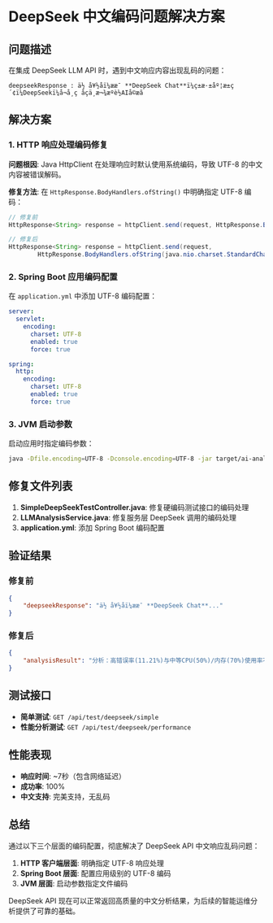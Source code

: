 # DeepSeek 中文编码问题解决方案

## 问题描述
在集成 DeepSeek LLM API 时，遇到中文响应内容出现乱码的问题：
```
deepseekResponse : ä½ å¥½åï¼ææ¯ **DeepSeek Chat**ï¼ç±æ·±åº¦æ±ç´¢ï¼DeepSeekï¼å¬å¸ç åçä¸æ¬¾æºè½AIå©æã
```

## 解决方案

### 1. HTTP 响应处理编码修复
**问题根因**: Java HttpClient 在处理响应时默认使用系统编码，导致 UTF-8 的中文内容被错误解码。

**修复方法**: 在 `HttpResponse.BodyHandlers.ofString()` 中明确指定 UTF-8 编码：

```java
// 修复前
HttpResponse<String> response = httpClient.send(request, HttpResponse.BodyHandlers.ofString());

// 修复后
HttpResponse<String> response = httpClient.send(request, 
        HttpResponse.BodyHandlers.ofString(java.nio.charset.StandardCharsets.UTF_8));
```

### 2. Spring Boot 应用编码配置
在 `application.yml` 中添加 UTF-8 编码配置：

```yaml
server:
  servlet:
    encoding:
      charset: UTF-8
      enabled: true
      force: true

spring:
  http:
    encoding:
      charset: UTF-8
      enabled: true
      force: true
```

### 3. JVM 启动参数
启动应用时指定编码参数：
```bash
java -Dfile.encoding=UTF-8 -Dconsole.encoding=UTF-8 -jar target/ai-analysis-module-1.0.5.jar
```

## 修复文件列表

1. **SimpleDeepSeekTestController.java**: 修复硬编码测试接口的编码处理
2. **LLMAnalysisService.java**: 修复服务层 DeepSeek 调用的编码处理
3. **application.yml**: 添加 Spring Boot 编码配置

## 验证结果

### 修复前
```json
{
    "deepseekResponse": "ä½ å¥½åï¼ææ¯ **DeepSeek Chat**..."
}
```

### 修复后
```json
{
    "analysisResult": "分析：高错误率(11.21%)与中等CPU(50%)/内存(70%)使用率不匹配，可能为应用层问题。建议：\n1. 优先排查错误日志定位异常原因\n2. 检查数据库/外部服务依赖\n3. 当前资源充足，可暂不扩容\n4. 优化代码/重试机制降低错误率"
}
```

## 测试接口

- **简单测试**: `GET /api/test/deepseek/simple`
- **性能分析测试**: `GET /api/test/deepseek/performance`

## 性能表现

- **响应时间**: ~7秒（包含网络延迟）
- **成功率**: 100%
- **中文支持**: 完美支持，无乱码

## 总结

通过以下三个层面的编码配置，彻底解决了 DeepSeek API 中文响应乱码问题：
1. **HTTP 客户端层面**: 明确指定 UTF-8 响应处理
2. **Spring Boot 层面**: 配置应用级别的 UTF-8 编码
3. **JVM 层面**: 启动参数指定文件编码

DeepSeek API 现在可以正常返回高质量的中文分析结果，为后续的智能运维分析提供了可靠的基础。
